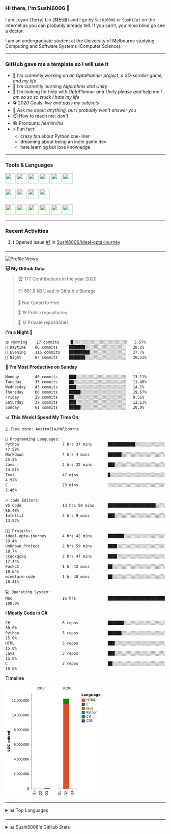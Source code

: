 ### Hi there, I'm Sushi6006 👋

<!--**Sushi6006/Sushi6006** is a ✨ _special_ ✨ repository because its `README.md` (this file) appears on your GitHub profile.-->

I am Leyan (Terry) Lin (林乐研) and I go by `Sushi6006` or `SushiCat` on the Internet as you can probably already tell. If you can't, you're so blind go see a doctor.

I am an undergraduate student at the University of Melbourne studying Computing and Software Systems (Computer Science). 

--- 

### GitHub gave me a template so I will use it
- 🔭 I’m currently working on *an OptaPlanner project, a 2D-scroller game, and my life*
- 🌱 I’m currently learning *Algorithms and Unity*
- 🤔 I’m looking for help with *OptaPlanner and Unity please god help me I am so so so stuck I hate my life*
- ⚽️ 2020 Goals: *live and pass my subjects*
- 💬 Ask me about *anything, but I probably won't answer you*
- 📫 How to reach me: *don't*
- 😄 Pronouns: *he/him/his*
- ⚡ Fun fact:
  - crazy fan about Python one-liner
  - dreaming about being an indie game dev
  - hate learning but love knowledge

---

### Tools & Languages
<p>
  <img height="32" width="32" src="https://cdn.jsdelivr.net/npm/simple-icons@v3/icons/apple.svg"/>
  <img height="32" width="32" src="https://cdn.jsdelivr.net/npm/simple-icons@v3/icons/visualstudiocode.svg"/>
  <img height="32" width="32" src="https://cdn.jsdelivr.net/npm/simple-icons@v3/icons/github.svg"/>
  <img height="32" width="32" src="https://cdn.jsdelivr.net/npm/simple-icons@v3/icons/git.svg"/>
  <img height="32" width="32" src="https://cdn.jsdelivr.net/npm/simple-icons@v3/icons/discord.svg"/>
  <img height="32" width="32" src="https://cdn.jsdelivr.net/npm/simple-icons@v3/icons/atom.svg"/>
</p>
<p>
  <img height="32" width="32" src="https://cdn.jsdelivr.net/npm/simple-icons@v3/icons/adobephotoshop.svg"/>
  <img height="32" width="32" src="https://cdn.jsdelivr.net/npm/simple-icons@v3/icons/adobexd.svg"/>
  <img height="32" width="32" src="https://cdn.jsdelivr.net/npm/simple-icons@v3/icons/vsco.svg"/>
  <img height="32" width="32" src="https://cdn.jsdelivr.net/npm/simple-icons@v3/icons/spotify.svg"/>
</p>
<p>
  <img height="32" width="32" src="https://cdn.jsdelivr.net/npm/simple-icons@v3/icons/python.svg"/>
  <img height="32" width="32" src="https://cdn.jsdelivr.net/npm/simple-icons@v3/icons/c.svg"/>
  <img height="32" width="32" src="https://cdn.jsdelivr.net/npm/simple-icons@v3/icons/csharp.svg"/>
  <img height="32" width="32" src="https://cdn.jsdelivr.net/npm/simple-icons@v3/icons/java.svg"/>
  <img height="32" width="32" src="https://cdn.jsdelivr.net/npm/simple-icons@v3/icons/markdown.svg"/>
  <img height="32" width="32" src="https://cdn.jsdelivr.net/npm/simple-icons@v3/icons/mysql.svg"/>
</p>

--- 

### Recent Activities
<!--START_SECTION:activity-->
1. ❗️ Opened issue [#1](https://github.com//Sushi6006/ideal-opta-journey/issues/1) in [Sushi6006/ideal-opta-journey](https://github.com//Sushi6006/ideal-opta-journey)
<!--END_SECTION:activity-->

---

<!--START_SECTION:waka-->
![Profile Views](http://img.shields.io/badge/Profile%20Views-65-blue)

**🐱 My Github Data** 

> 🏆 177 Contributions in the year 2020
 > 
> 📦 681.8 kB Used in Github's Storage 
 > 
> 🚫 Not Opted to Hire
 > 
> 📜 18 Public repositories
 > 
> 🔑 12 Private repositories 

**I'm a Night 🦉** 

```text
🌞 Morning    17 commits     █░░░░░░░░░░░░░░░░░░░░░░░░   5.57% 
🌆 Daytime    86 commits     ███████░░░░░░░░░░░░░░░░░░   28.2% 
🌃 Evening    115 commits    █████████░░░░░░░░░░░░░░░░   37.7% 
🌙 Night      87 commits     ███████░░░░░░░░░░░░░░░░░░   28.52%

```
📅 **I'm Most Productive on Sunday** 

```text
Monday       40 commits     ███░░░░░░░░░░░░░░░░░░░░░░   13.11% 
Tuesday      35 commits     ██░░░░░░░░░░░░░░░░░░░░░░░   11.48% 
Wednesday    43 commits     ███░░░░░░░░░░░░░░░░░░░░░░   14.1% 
Thursday     60 commits     █████░░░░░░░░░░░░░░░░░░░░   19.67% 
Friday       29 commits     ██░░░░░░░░░░░░░░░░░░░░░░░   9.51% 
Saturday     37 commits     ███░░░░░░░░░░░░░░░░░░░░░░   12.13% 
Sunday       61 commits     █████░░░░░░░░░░░░░░░░░░░░   20.0%

```


📊 **This Week I Spend My Time On** 

```text
⌚︎ Time zone: Australia/Melbourne

💬 Programming Languages: 
Python                   7 hrs 37 mins       ████████████░░░░░░░░░░░░░   47.58% 
Markdown                 4 hrs 4 mins        ██████░░░░░░░░░░░░░░░░░░░   25.5% 
Java                     2 hrs 22 mins       ███░░░░░░░░░░░░░░░░░░░░░░   14.81% 
Text                     47 mins             █░░░░░░░░░░░░░░░░░░░░░░░░   4.92% 
C                        23 mins             ░░░░░░░░░░░░░░░░░░░░░░░░░   2.46%

🔥 Code Editors: 
VS Code                  13 hrs 50 mins      █████████████████████░░░░   86.48% 
IntelliJ                 2 hrs 9 mins        ███░░░░░░░░░░░░░░░░░░░░░░   13.52%

🐱‍💻 Projects: 
ideal-opta-journey       4 hrs 42 mins       ███████░░░░░░░░░░░░░░░░░░   29.4% 
Unknown Project          2 hrs 59 mins       ████░░░░░░░░░░░░░░░░░░░░░   18.7% 
cxqcxqcxq                2 hrs 47 mins       ████░░░░░░░░░░░░░░░░░░░░░   17.44% 
FuckLC                   1 hr 42 mins        ██░░░░░░░░░░░░░░░░░░░░░░░   10.64% 
windfarm-code            1 hr 40 mins        ██░░░░░░░░░░░░░░░░░░░░░░░   10.41%

💻 Operating System: 
Mac                      16 hrs              █████████████████████████   100.0%

```

**I Mostly Code in C#** 

```text
C#                       6 repos             ███████░░░░░░░░░░░░░░░░░░   30.0% 
Python                   5 repos             ██████░░░░░░░░░░░░░░░░░░░   25.0% 
HTML                     3 repos             ███░░░░░░░░░░░░░░░░░░░░░░   15.0% 
Java                     3 repos             ███░░░░░░░░░░░░░░░░░░░░░░   15.0% 
C                        2 repos             ██░░░░░░░░░░░░░░░░░░░░░░░   10.0%

```


**Timeline**

![Chart not found](https://github.com/Sushi6006/Sushi6006/blob/master/charts/bar_graph.png) 


<!--END_SECTION:waka-->


<!--
---

### Spotify Now Playing
<img src="https://novatorem-eight-fawn.vercel.app/api/spotify" alt="Sushi6006 Spotify Playing" width="350"/>
-->

--- 

<details>
  <summary>📊 Top Languages</summary>
  <br>
  <img src="https://github-readme-stats.vercel.app/api/top-langs/?username=sushi6006&layout=compact" alt="Top Langs">
</details>

---

<details>
  <summary>📊 Sushi6006's GitHub Stats</summary>
  <br>
  <img alt="Sushi6006's Github Stats" src="https://github-readme-stats.sushi6006.vercel.app/api?username=Sushi6006&show_icons=true"/>
</details>
  


